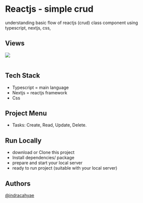 # Reactjs - simple crud

understanding basic flow of reactjs (crud) class component using typescript, nextjs, css,

## Views

<img src="https://github.com/indracahyae/reactjs-simple-crud/blob/master/public/screenshots/app.png">
<br><br>

## Tech Stack

- Typescript = main language
- Nextjs = reactjs framework
- Css

## Project Menu

- Tasks: Create, Read, Update, Delete.

## Run Locally

- download or Clone this project
- Install dependencies/ package
- prepare and start your local server
- ready to run project (suitable with your local server)

## Authors

[@indracahyae](https://www.github.com/indracahyae)
